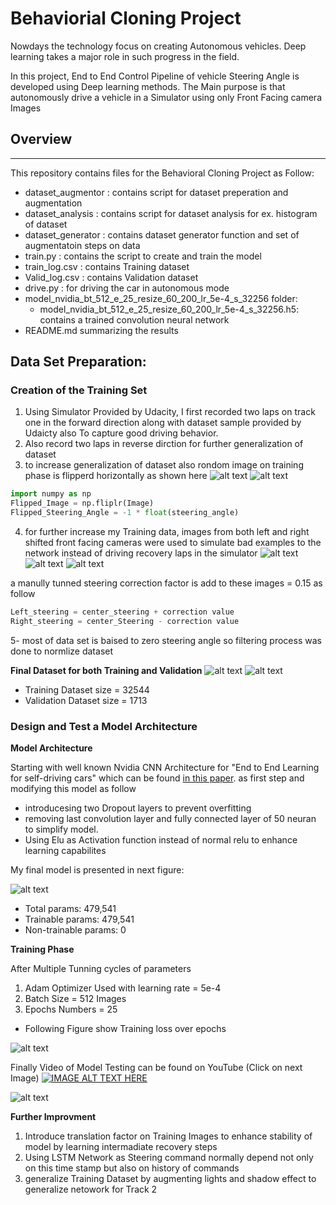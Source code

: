 # Behaviorial Cloning Project

Nowdays the technology focus on creating  Autonomous vehicles. Deep learning takes a major role in such progress in the field.

In this project, End to End Control Pipeline of vehicle Steering Angle is developed using Deep learning methods. The Main purpose is that autonomously drive a vehicle in a Simulator using only Front Facing camera Images


[//]: # (Image References)

[image1]: ./readme_images/normal.png "Normal Sample of center Camera Image"
[image2]: ./readme_images/flipped.png "Flipped Sample of center Camera Image"
[image3]: ./readme_images/center.jpg "Center Camera image with Steering angle = 0.0"
[image4]: ./readme_images/left.jpg "Left Camera image with Steering angle = 0.15"
[image5]: ./readme_images/right.jpg "Right Camera image with Steering angle = -0.15"
[image6]: ./readme_images/model.png "Custom Nvidia Model"
[image7]: ./model_nvidia_bt_512_e_25_resize_60_200_lr_5e-4_s_32256/model_nvidia_bt_512_e_25_resize_60_200_lr_5e-4_s_32256.png "Training Loss"
[image8]: ./readme_images/Training_dataset_Steering_command_Histogram.png "Training dataset Steering command Histogram"
[image9]: ./readme_images/Validation_dataset_Steering_command_Histogram.png "Validation dataset Steering command Histogram"
[image10]: ./readme_images/auto.gif "Testing Model"

## Overview
---
This repository contains files for the Behavioral Cloning Project as Follow:

* dataset_augmentor : contains script for dataset preperation and augmentation
* dataset_analysis : contains script for dataset analysis for ex. histogram of dataset
* dataset_generator : contains dataset generator function and set of augmentatoin steps on data
* train.py : contains the script to create and train the model
* train_log.csv : contains Training dataset 
* Valid_log.csv : contains Validation dataset
* drive.py : for driving the car in autonomous mode
* model_nvidia_bt_512_e_25_resize_60_200_lr_5e-4_s_32256 folder:
  * model_nvidia_bt_512_e_25_resize_60_200_lr_5e-4_s_32256.h5: contains a trained convolution neural network 
* README.md summarizing the results


## Data Set Preparation:
### Creation of the Training Set

1. Using Simulator Provided by Udacity, I first recorded two laps on track one in the forward direction along with dataset sample provided by Udaicty also To capture good driving behavior.
2. Also record two laps in reverse dirction for further generalization of dataset
3. to increase generalization of dataset also rondom image on training phase is flipperd horizontally as shown here
![alt text][image1] ![alt text][image2]

```python
import numpy as np
Flipped_Image = np.fliplr(Image)
Flipped_Steering_Angle = -1 * float(steering_angle)
```
4. for further increase my Training data, images from both left and right shifted front facing cameras were used to simulate bad examples to the network instead of driving recovery laps in the simulator
![alt text][image4] ![alt text][image3] ![alt text][image5]

a manully tunned steering correction factor is add to these images = 0.15 as follow

```python
Left_steering = center_steering + correction value
Right_steering = center_Steering - correction value
```
5- most of data set is baised to zero steering angle so filtering process was done to normlize dataset 

__Final Dataset for both Training and Validation__
![alt text][image8]
![alt text][image9] 

* Training Dataset size = 32544
* Validation Dataset size = 1713

### Design and Test a Model Architecture

__Model Architecture__

Starting with well known Nvidia CNN Architecture for "End to End Learning for self-driving cars" which can be found [in this paper](https://images.nvidia.com/content/tegra/automotive/images/2016/solutions/pdf/end-to-end-dl-using-px.pdf). as first step and modifying this model as follow
* introducesing two Dropout layers to prevent overfitting 
* removing last convolution layer and fully connected layer of 50 neuran to simplify model. 
* Using Elu as Activation function instead of normal relu to enhance learning capabilites

My final model is presented in next figure:

![alt text][image6]

* Total params: 479,541
* Trainable params: 479,541
* Non-trainable params: 0

__Training Phase__ 

After Multiple Tunning cycles of parameters
1. Adam Optimizer Used with learning rate = 5e-4
2. Batch Size = 512 Images
3. Epochs Numbers = 25
* Following Figure show Training loss over epochs

![alt text][image7]

Finally Video of Model Testing can be found on YouTube (Click on next Image)
[![IMAGE ALT TEXT HERE](http://img.youtube.com/vi/DZ-zgRe_T-M/0.jpg)](http://www.youtube.com/watch?v=DZ-zgRe_T-M)


![alt text][image10]

__Further Improvment__


1. Introduce translation factor on Training Images to enhance stability of model by learning intermadiate recovery steps
2. Using LSTM Network as Steering command normally depend not only on this time stamp but also on history of commands
3. generalize Training Dataset by augmenting lights and shadow effect to generalize netowork for Track 2

